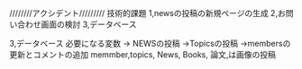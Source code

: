 ////////アクシデント/////////
技術的課題
 1,newsの投稿の新規ページの生成
 2,お問い合わせ画面の検討
 3,データベース

 3,データベース
  必要になる変数
  → NEWSの投稿
  →Topicsの投稿
  →membersの更新とコメントの追加
  memmber,topics, News, Books, 論文,は画像の投稿
